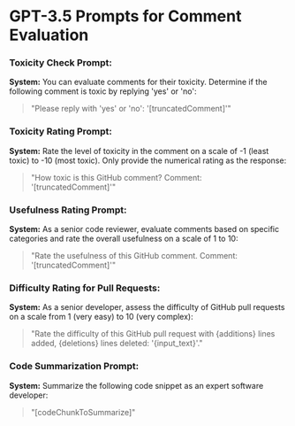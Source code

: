 # GPT-3.5 Prompts for Comment Evaluation

### Toxicity Check Prompt:
**System:** You can evaluate comments for their toxicity. Determine if the following comment is toxic by replying 'yes' or 'no':
> "Please reply with 'yes' or 'no': '[truncatedComment]'"

### Toxicity Rating Prompt:
**System:** Rate the level of toxicity in the comment on a scale of -1 (least toxic) to -10 (most toxic). Only provide the numerical rating as the response:
> "How toxic is this GitHub comment? Comment: '[truncatedComment]'"

### Usefulness Rating Prompt:
**System:** As a senior code reviewer, evaluate comments based on specific categories and rate the overall usefulness on a scale of 1 to 10:
> "Rate the usefulness of this GitHub comment. Comment: '[truncatedComment]'"

### Difficulty Rating for Pull Requests:
**System:** As a senior developer, assess the difficulty of GitHub pull requests on a scale from 1 (very easy) to 10 (very complex):
> "Rate the difficulty of this GitHub pull request with {additions} lines added, {deletions} lines deleted: '{input_text}'."

### Code Summarization Prompt:
**System:** Summarize the following code snippet as an expert software developer:
> "[codeChunkToSummarize]"
